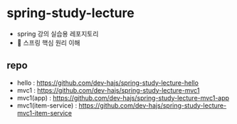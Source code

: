 # spring-study-lecture
* spring 강의 실습용 레포지토리
* 🌱 스프링 핵심 원리 이해

## repo
* hello : https://github.com/dev-hajs/spring-study-lecture-hello
* mvc1 : https://github.com/dev-hajs/spring-study-lecture-mvc1
* mvc1(app) : https://github.com/dev-hajs/spring-study-lecture-mvc1-app
* mvc1(item-service) : https://github.com/dev-hajs/spring-study-lecture-mvc1-item-service

